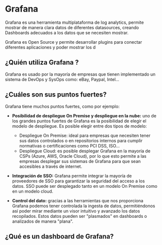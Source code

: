 # Grafana

Grafana es una herramienta multiplataforma de log analytics, permite mostrar de manera clara datos de diferentes datasources, creando Dashboards adecuados a los datos que se necesiten mostrar.

Grafana es Open Source y permite desarrollar plugins para conectar diferentes aplicaciones y poder mostrar los d

## ¿Quién utiliza Grafana ?

Grafana es usado por la mayoría de empresas que tienen implementado un sistema de DevOps y SysOps como: eBay, Paypal, Intel...

## ¿Cuáles son sus puntos fuertes?

Grafana tiene muchos puntos fuertes, como por ejemplo:

* **Posibilidad de despliegue On Premise y despliegue en la nube:** uno de los grandes puntos fuertes de Grafana es la posibilidad de elegir el modelo de despliegue. Es posible elegir entre dos tipos de modelo:
    * Despliegue On Premise: ideal para empresas que necesiten tener sus datos controlados o en repositorios internos para cumplir normativas o certificaciones como PCI DSS, ISO...
    * Despliegue Cloud: es posible desplegar Grafana en la mayoría de CSPs (Azure, AWS, Oracle Cloud), por lo que esto permite a las empresas desplegar sus sistemas de Grafana para que sean accesibles a través de internet.

* **Integración de SSO:** Grafana permite integrar la mayoría de proveedores de SSO para garantizar la seguridad del acceso a los datos. SSO puede ser desplegado tanto en un modelo On Premise como en un modelo cloud. 

* **Control del dato:** gracias a las herramientas que nos proporciona Grafana podemos tener controlada la ingesta de datos, permitiéndonos así poder mirar mediante un visor intuitivo y avanzado los datos recopilados. Estos datos pueden ser "plasmados" en dashboards o analizados de manera "plana".

## ¿Qué es un dashboard de Grafana?


